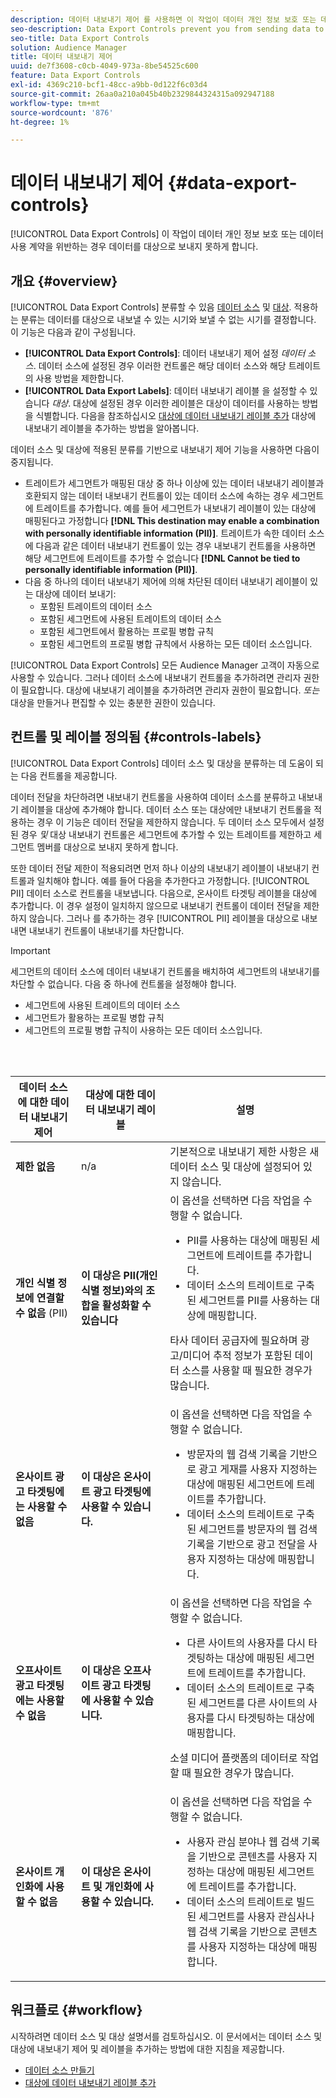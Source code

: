 ```yaml
---
description: 데이터 내보내기 제어 를 사용하면 이 작업이 데이터 개인 정보 보호 또는 데이터 사용 계약을 위반하는 경우 데이터를 대상으로 보내지 못합니다.
seo-description: Data Export Controls prevent you from sending data to destinations when this action violates data privacy or data use agreements.
seo-title: Data Export Controls
solution: Audience Manager
title: 데이터 내보내기 제어
uuid: de7f3608-c0cb-4049-973a-8be54525c600
feature: Data Export Controls
exl-id: 4369c210-bcf1-48cc-a9bb-0d122f6c03d4
source-git-commit: 26aa0a210a045b40b2329844324315a092947188
workflow-type: tm+mt
source-wordcount: '876'
ht-degree: 1%

---
```


# 데이터 내보내기 제어 {#data-export-controls}

[!UICONTROL Data Export Controls] 이 작업이 데이터 개인 정보 보호 또는 데이터 사용 계약을 위반하는 경우 데이터를 대상으로 보내지 못하게 합니다.

## 개요 {#overview}

[!UICONTROL Data Export Controls] 분류할 수 있음 [데이터 소스](../features/datasources-list-and-settings.md#data-sources-list-and-settings) 및 [대상](../features/destinations/destinations.md). 적용하는 분류는 데이터를 대상으로 내보낼 수 있는 시기와 보낼 수 없는 시기를 결정합니다. 이 기능은 다음과 같이 구성됩니다.

* **[!UICONTROL Data Export Controls]**: 데이터 내보내기 제어 설정 *데이터 소스*. 데이터 소스에 설정된 경우 이러한 컨트롤은 해당 데이터 소스와 해당 트레이트의 사용 방법을 제한합니다.
* **[!UICONTROL Data Export Labels]**: 데이터 내보내기 레이블 을 설정할 수 있습니다 *대상*. 대상에 설정된 경우 이러한 레이블은 대상이 데이터를 사용하는 방법을 식별합니다. 다음을 참조하십시오 [대상에 데이터 내보내기 레이블 추가](/help/using/features/destinations/add-data-export-labels.md) 대상에 내보내기 레이블을 추가하는 방법을 알아봅니다.

데이터 소스 및 대상에 적용된 분류를 기반으로 내보내기 제어 기능을 사용하면 다음이 중지됩니다.

* 트레이트가 세그먼트가 매핑된 대상 중 하나 이상에 있는 데이터 내보내기 레이블과 호환되지 않는 데이터 내보내기 컨트롤이 있는 데이터 소스에 속하는 경우 세그먼트에 트레이트를 추가합니다.
예를 들어 세그먼트가 내보내기 레이블이 있는 대상에 매핑된다고 가정합니다 **[!DNL This destination may enable a combination with personally identifiable information (PII)]**. 트레이트가 속한 데이터 소스에 다음과 같은 데이터 내보내기 컨트롤이 있는 경우 내보내기 컨트롤을 사용하면 해당 세그먼트에 트레이트를 추가할 수 없습니다 **[!DNL Cannot be tied to personally identifiable information (PII)]**.
* 다음 중 하나의 데이터 내보내기 제어에 의해 차단된 데이터 내보내기 레이블이 있는 대상에 데이터 보내기:
   * 포함된 트레이트의 데이터 소스
   * 포함된 세그먼트에 사용된 트레이트의 데이터 소스
   * 포함된 세그먼트에서 활용하는 프로필 병합 규칙
   * 포함된 세그먼트의 프로필 병합 규칙에서 사용하는 모든 데이터 소스입니다.

[!UICONTROL Data Export Controls] 모든 Audience Manager 고객이 자동으로 사용할 수 있습니다. 그러나 데이터 소스에 내보내기 컨트롤을 추가하려면 관리자 권한이 필요합니다. 대상에 내보내기 레이블을 추가하려면 관리자 권한이 필요합니다. *또는* 대상을 만들거나 편집할 수 있는 충분한 권한이 있습니다.

## 컨트롤 및 레이블 정의됨 {#controls-labels}

[!UICONTROL Data Export Controls] 데이터 소스 및 대상을 분류하는 데 도움이 되는 다음 컨트롤을 제공합니다.

데이터 전달을 차단하려면 내보내기 컨트롤을 사용하여 데이터 소스를 분류하고 내보내기 레이블을 대상에 추가해야 합니다. 데이터 소스 또는 대상에만 내보내기 컨트롤을 적용하는 경우 이 기능은 데이터 전달을 제한하지 않습니다. 두 데이터 소스 모두에서 설정된 경우 *및* 대상 내보내기 컨트롤은 세그먼트에 추가할 수 있는 트레이트를 제한하고 세그먼트 멤버를 대상으로 보내지 못하게 합니다.

또한 데이터 전달 제한이 적용되려면 먼저 하나 이상의 내보내기 레이블이 내보내기 컨트롤과 일치해야 합니다. 예를 들어 다음을 추가한다고 가정합니다. [!UICONTROL PII] 데이터 소스로 컨트롤을 내보냅니다. 다음으로, 온사이트 타겟팅 레이블을 대상에 추가합니다. 이 경우 설정이 일치하지 않으므로 내보내기 컨트롤이 데이터 전달을 제한하지 않습니다. 그러나 를 추가하는 경우 [!UICONTROL PII] 레이블을 대상으로 내보내면 내보내기 컨트롤이 내보내기를 차단합니다.

>[!IMPORTANT]
>
>세그먼트의 데이터 소스에 데이터 내보내기 컨트롤을 배치하여 세그먼트의 내보내기를 차단할 수 없습니다. 다음 중 하나에 컨트롤을 설정해야 합니다.
> * 세그먼트에 사용된 트레이트의 데이터 소스
> * 세그먼트가 활용하는 프로필 병합 규칙
> * 세그먼트의 프로필 병합 규칙이 사용하는 모든 데이터 소스입니다.


<br> 

<table id="table_7D1F0270B5604A82B96A13CC49C937C0"> 
 <thead> 
  <tr> 
   <th colname="col1" class="entry"> 데이터 소스에 대한 데이터 내보내기 제어 </th> 
   <th colname="col2" class="entry"> 대상에 대한 데이터 내보내기 레이블 </th> 
   <th colname="col3" class="entry"> 설명 </th> 
  </tr> 
 </thead>
 <tbody> 
  <tr> 
   <td colname="col1"> <b><span class="uicontrol"> 제한 없음</span></b> </td> 
   <td colname="col2"> n/a </td> 
   <td colname="col3"> 기본적으로 내보내기 제한 사항은 새 데이터 소스 및 대상에 설정되어 있지 않습니다. </td> 
  </tr> 
  <tr> 
   <td colname="col1"> <b><span class="uicontrol"> 개인 식별 정보에 연결할 수 없음</span></b> (PII) </td> 
   <td colname="col2"> <b><span class="uicontrol"> 이 대상은 PII(개인 식별 정보)와의 조합을 활성화할 수 있습니다</span></b> </td> 
   <td colname="col3">이 옵션을 선택하면 다음 작업을 수행할 수 없습니다. 
    <ul id="ul_0D5A4D0373374217A4BACDFC3BB2F79D"> 
     <li id="li_C32FC26C6E814412A1C73B840E81BB68">PII를 사용하는 대상에 매핑된 세그먼트에 트레이트를 추가합니다. </li> 
     <li id="li_BF4FD10807AF4E109CEA22FBD3F6F9B3">데이터 소스의 트레이트로 구축된 세그먼트를 PII를 사용하는 대상에 매핑합니다. </li> 
    </ul> <p>타사 데이터 공급자에 필요하며 광고/미디어 추적 정보가 포함된 데이터 소스를 사용할 때 필요한 경우가 많습니다. </p> </td> 
  </tr> 
  <tr> 
   <td colname="col1"> <b><span class="uicontrol"> 온사이트 광고 타겟팅에는 사용할 수 없음</span></b> </td> 
   <td colname="col2"> <b><span class="uicontrol"> 이 대상은 온사이트 광고 타겟팅에 사용할 수 있습니다.</span></b> </td> 
   <td colname="col3">이 옵션을 선택하면 다음 작업을 수행할 수 없습니다. 
    <ul id="ul_5B17972E7E0C424A833AD540DFF3CBF2"> 
     <li id="li_05810CEAC8CB4616BB2D52DDDADA84A8">방문자의 웹 검색 기록을 기반으로 광고 게재를 사용자 지정하는 대상에 매핑된 세그먼트에 트레이트를 추가합니다. </li> 
     <li id="li_B2C3479ECEA74F49B9A2CFDDEE128DF3">데이터 소스의 트레이트로 구축된 세그먼트를 방문자의 웹 검색 기록을 기반으로 광고 전달을 사용자 지정하는 대상에 매핑합니다. </li> 
    </ul> </td> 
  </tr> 
  <tr> 
   <td colname="col1"> <b><span class="uicontrol"> 오프사이트 광고 타겟팅에는 사용할 수 없음</span></b> </td> 
   <td colname="col2"> <b><span class="uicontrol"> 이 대상은 오프사이트 광고 타겟팅에 사용할 수 있습니다.</span></b> </td> 
   <td colname="col3">이 옵션을 선택하면 다음 작업을 수행할 수 없습니다. 
    <ul id="ul_B9352FF5282C481BA3A24C581217A156"> 
     <li id="li_0F89583A603D4CD8804724954CFD52C6">다른 사이트의 사용자를 다시 타겟팅하는 대상에 매핑된 세그먼트에 트레이트를 추가합니다. </li> 
     <li id="li_ABDD8BEDE9AF411695C7BDF9AE522BA7">데이터 소스의 트레이트로 구축된 세그먼트를 다른 사이트의 사용자를 다시 타겟팅하는 대상에 매핑합니다. </li> 
    </ul> <p>소셜 미디어 플랫폼의 데이터로 작업할 때 필요한 경우가 많습니다. </p> </td> 
  </tr> 
  <tr> 
   <td colname="col1"> <b><span class="uicontrol"> 온사이트 개인화에 사용할 수 없음</span></b> </td> 
   <td colname="col2"> <b><span class="uicontrol"> 이 대상은 온사이트 및 개인화에 사용할 수 있습니다.</span></b> </td> 
   <td colname="col3">이 옵션을 선택하면 다음 작업을 수행할 수 없습니다. 
    <ul id="ul_3360EB209E07402A863F0E7473B99D3F"> 
     <li id="li_88B3842B67E040EB9DC0BBEB8E5EC251">사용자 관심 분야나 웹 검색 기록을 기반으로 콘텐츠를 사용자 지정하는 대상에 매핑된 세그먼트에 트레이트를 추가합니다. </li> 
     <li id="li_6506254CCE6546039A3D82B60368C8B4">데이터 소스의 트레이트로 빌드된 세그먼트를 사용자 관심사나 웹 검색 기록을 기반으로 콘텐츠를 사용자 지정하는 대상에 매핑합니다. </li> 
    </ul> </td> 
  </tr> 
 </tbody> 
</table>

## 워크플로 {#workflow}

시작하려면 데이터 소스 및 대상 설명서를 검토하십시오. 이 문서에서는 데이터 소스 및 대상에 내보내기 제어 및 레이블을 추가하는 방법에 대한 지침을 제공합니다.

* [데이터 소스 만들기](../features/manage-datasources.md#create-data-source)
* [대상에 데이터 내보내기 레이블 추가](../features/destinations/add-data-export-labels.md)
